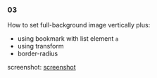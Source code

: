 ### 03  
  
How to set full-background image vertically plus:  
 - using bookmark with list element `a`  
 - using transform   
 - border-radius

screenshot:
[screenshot](https://github.com/k-five/Practical-HTML-CSS-Examples/tree/master/03_background-image-vertically/03_page_screenshot.png)

